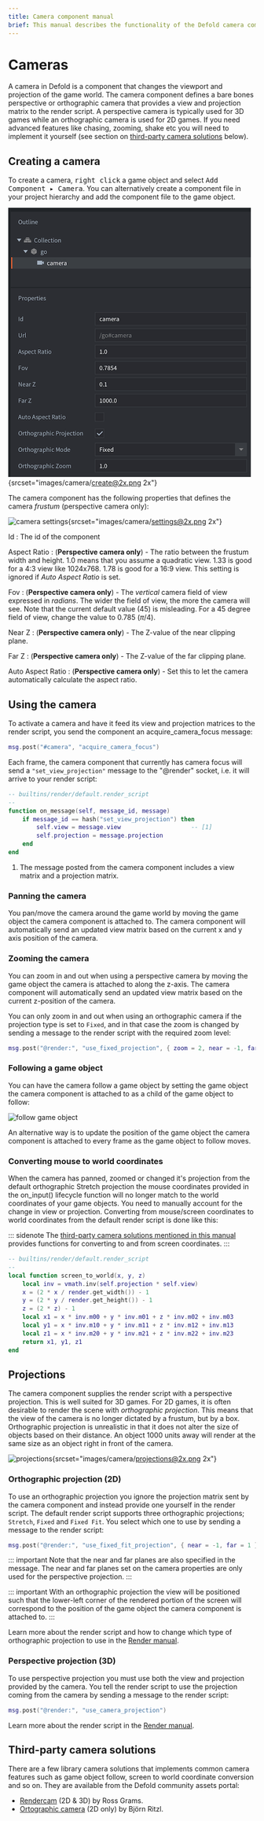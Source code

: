```yaml
---
title: Camera component manual
brief: This manual describes the functionality of the Defold camera component.
---
```


# Cameras

A camera in Defold is a component that changes the viewport and projection of the game world. The camera component defines a bare bones perspective or orthographic camera that provides a view and projection matrix to the render script. A perspective camera is typically used for 3D games while an orthographic camera is used for 2D games. If you need advanced features like chasing, zooming, shake etc you will need to implement it yourself (see section on [third-party camera solutions](https://www.defold.com/manuals/camera/#third-party-camera-solutions) below).

## Creating a camera

To create a camera, <kbd>right click</kbd> a game object and select <kbd>Add Component ▸ Camera</kbd>. You can alternatively create a component file in your project hierarchy and add the component file to the game object.

![create camera component](images/camera/create.png){srcset="images/camera/create@2x.png 2x"}

The camera component has the following properties that defines the camera *frustum* (perspective camera only):

![camera settings](images/camera/settings.png){srcset="images/camera/settings@2x.png 2x"}

Id
: The id of the component

Aspect Ratio
: (**Perspective camera only**) - The ratio between the frustum width and height. 1.0 means that you assume a quadratic view. 1.33 is good for a 4:3 view like 1024x768. 1.78 is good for a 16:9 view. This setting is ignored if *Auto Aspect Ratio* is set.

Fov
: (**Perspective camera only**) - The *vertical* camera field of view expressed in _radians_. The wider the field of view, the more the camera will see. Note that the current default value (45) is misleading. For a 45 degree field of view, change the value to 0.785 ($\pi / 4$).

Near Z
: (**Perspective camera only**) - The Z-value of the near clipping plane.

Far Z
: (**Perspective camera only**) - The Z-value of the far clipping plane.

Auto Aspect Ratio
: (**Perspective camera only**) - Set this to let the camera automatically calculate the aspect ratio.

## Using the camera

To activate a camera and have it feed its view and projection matrices to the render script, you send the component an acquire_camera_focus message:

```lua
msg.post("#camera", "acquire_camera_focus")
```

Each frame, the camera component that currently has camera focus will send a `"set_view_projection"` message to the "@render" socket, i.e. it will arrive to your render script:

```lua
-- builtins/render/default.render_script
--
function on_message(self, message_id, message)
    if message_id == hash("set_view_projection") then
        self.view = message.view                    -- [1]
        self.projection = message.projection
    end
end
```
1. The message posted from the camera component includes a view matrix and a projection matrix.

### Panning the camera

You pan/move the camera around the game world by moving the game object the camera component is attached to. The camera component will automatically send an updated view matrix based on the current x and y axis position of the camera.

### Zooming the camera

You can zoom in and out when using a perspective camera by moving the game object the camera is attached to along the z-axis. The camera component will automatically send an updated view matrix based on the current z-position of the camera.

You can only zoom in and out when using an orthographic camera if the projection type is set to `Fixed`, and in that case the zoom is changed by sending a message to the render script with the required zoom level:

```Lua
msg.post("@render:", "use_fixed_projection", { zoom = 2, near = -1, far = 1 })
```

### Following a game object

You can have the camera follow a game object by setting the game object the camera component is attached to as a child of the game object to follow:

![follow game object](images/camera/follow.png)

An alternative way is to update the position of the game object the camera component is attached to every frame as the game object to follow moves.

### Converting mouse to world coordinates

When the camera has panned, zoomed or changed it's projection from the default orthographic Stretch projection the mouse coordinates provided in the on_input() lifecycle function will no longer match to the world coordinates of your game objects. You need to manually account for the change in view or projection. Converting from mouse/screen coordinates to world coordinates from the default render script is done like this:

::: sidenote
The [third-party camera solutions mentioned in this manual](/manuals/camera/#third-party-camera-solutions) provides functions for converting to and from screen coordinates.
:::

```Lua
-- builtins/render/default.render_script
--
local function screen_to_world(x, y, z)
	local inv = vmath.inv(self.projection * self.view)
	x = (2 * x / render.get_width()) - 1
	y = (2 * y / render.get_height()) - 1
	z = (2 * z) - 1
	local x1 = x * inv.m00 + y * inv.m01 + z * inv.m02 + inv.m03
	local y1 = x * inv.m10 + y * inv.m11 + z * inv.m12 + inv.m13
	local z1 = x * inv.m20 + y * inv.m21 + z * inv.m22 + inv.m23
	return x1, y1, z1
end
```

## Projections

The camera component supplies the render script with a perspective projection. This is well suited for 3D games. For 2D games, it is often desirable to render the scene with *orthographic projection*. This means that the view of the camera is no longer dictated by a frustum, but by a box. Orthographic projection is unrealistic in that it does not alter the size of objects based on their distance. An object 1000 units away will render at the same size as an object right in front of the camera.

![projections](images/camera/projections.png){srcset="images/camera/projections@2x.png 2x"}

### Orthographic projection (2D)
To use an orthographic projection you ignore the projection matrix sent by the camera component and instead provide one yourself in the render script. The default render script supports three orthographic projections; `Stretch`, `Fixed` and `Fixed Fit`. You select which one to use by sending a message to the render script:

```lua
msg.post("@render:", "use_fixed_fit_projection", { near = -1, far = 1 })
```

::: important
Note that the near and far planes are also specified in the message. The near and far planes set on the camera properties are only used for the perspective projection.
:::

::: important
With an orthographic projection the view will be positioned such that the lower-left corner of the rendered portion of the screen will correspond to the position of the game object the camera component is attached to.
:::

Learn more about the render script and how to change which type of orthographic projection to use in the [Render manual](/manuals/render/#default-view-projection).

### Perspective projection (3D)
To use perspective projection you must use both the view and projection provided by the camera. You tell the render script to use the projection coming from the camera by sending a message to the render script:

```lua
msg.post("@render:", "use_camera_projection")
```

Learn more about the render script in the [Render manual](/manuals/render/#perspective-projection).


## Third-party camera solutions

There are a few library camera solutions that implements common camera features such as game object follow, screen to world coordinate conversion and so on. They are available from the Defold community assets portal:

- [Rendercam](https://defold.com/assets/rendercam/) (2D & 3D) by Ross Grams.
- [Ortographic camera](https://defold.com/assets/orthographic/) (2D only) by Björn Ritzl.
